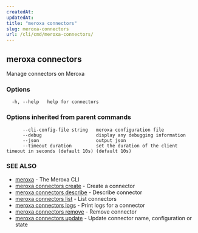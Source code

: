 ```yaml
---
createdAt: 
updatedAt: 
title: "meroxa connectors"
slug: meroxa-connectors
url: /cli/cmd/meroxa-connectors/
---
```

## meroxa connectors

Manage connectors on Meroxa

### Options

```
  -h, --help   help for connectors
```

### Options inherited from parent commands

```
      --cli-config-file string   meroxa configuration file
      --debug                    display any debugging information
      --json                     output json
      --timeout duration         set the duration of the client timeout in seconds (default 10s) (default 10s)
```

### SEE ALSO

* [meroxa](/cli/cmd/meroxa/)	 - The Meroxa CLI
* [meroxa connectors create](/cli/cmd/meroxa-connectors-create/)	 - Create a connector
* [meroxa connectors describe](/cli/cmd/meroxa-connectors-describe/)	 - Describe connector
* [meroxa connectors list](/cli/cmd/meroxa-connectors-list/)	 - List connectors
* [meroxa connectors logs](/cli/cmd/meroxa-connectors-logs/)	 - Print logs for a connector
* [meroxa connectors remove](/cli/cmd/meroxa-connectors-remove/)	 - Remove connector
* [meroxa connectors update](/cli/cmd/meroxa-connectors-update/)	 - Update connector name, configuration or state

